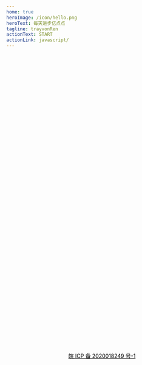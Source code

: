 ```yaml
---
home: true
heroImage: /icon/hello.png
heroText: 每天进步亿点点
tagline: trayvonRen
actionText: START
actionLink: javascript/
---
```


<div style="margin-top: 20vh; display: flex; justify-content: center; align-items: center;">
 <a target="_blank" style="color: black!important; " href="https://beian.miit.gov.cn" >皖 ICP 备 2020018249 号-1</a>
</div>

